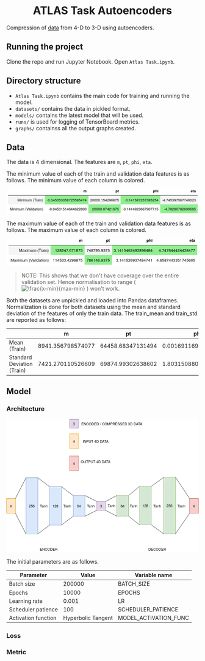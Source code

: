 <h1 align="center">ATLAS Task Autoencoders</h1>

Compression of [data](https://github.com/alti-tude/atlas_task/tree/master/datasets) from 4-D to 3-D using autoencoders. 

## Running the project

Clone the repo and run Jupyter Notebook. Open `Atlas Task.ipynb`.

## Directory structure

* `Atlas Task.ipynb` contains the main code for training and running the model.
* `datasets/` contains the data in pickled format.
* `models/` contains the latest model that will be used.
* `runs/` is used for logging of TensorBoard metrics.
* `graphs/` containss all the output graphs created.


## Data

The data is 4 dimensional. The features are `m`, `pt`, `phi`, `eta`.

The minimum value of each of the train and validation data features is as follows. The minimum value of each column is colored.

![minimums](assets/minimum.png)

The maximum value of each of the train and validation data features is as follows. The maximum value of each column is colored.

![maximums](assets/maximum.png)

>NOTE: This shows that we don't have coverage over the entire validation set. Hence normalisation to range 
( ![\frac{x-min}{max-min}](https://render.githubusercontent.com/render/math?math=%5Cfrac%7Bx-min%7D%7Bmax-min%7D) )
won't work.

Both the datasets are unpickled and loaded into Pandas dataframes. Normalization is done for both datasets using the mean and standard deviation of the features of only the train data. The train_mean and train_std are reported as follows:

<table>
<thead>
<tr>
  <th></th>
  <th>m</th>
  <th>pt</th>
  <th>phi</th>
  <th>eta</th>
</tr>
</thead>
<tbody>
<tr>
  <td>Mean (Train)</td>
  <td>8941.356798574077</td>
  <td>64458.68347131494</td>
  <td>0.0016911698064246217</td>
  <td>0.043500007558950136</td>
</tr>
<tr>
  <td>Standard Deviation (Train)</td>
  <td>7421.270110526609</td>
  <td>69874.99302638602</td>
  <td>1.8031508801540208</td>
  <td>1.4484389818869485</td>
</tr>
</tbody>
</table>

## Model

### Architecture

![Architecture](assets/Architecture%20diagram.png)


The initial parameters are as follows.

<table>
<thead>
<tr>
	<th>Parameter</th>
	<th>Value</th>
	<th>Variable name</th>
</tr>
</thead>
<tbody>
<tr>
	<td>Batch size</td>
	<td>200000</td>
	<td>BATCH_SIZE</td>
</tr>
<tr>
	<td>Epochs</td>
	<td>10000</td>
	<td>EPOCHS</td>
</tr>
<tr>
	<td>Learning rate</td>
	<td>0.001</td>
	<td>LR</td>
</tr>
<tr>
	<td>Scheduler patience</td>
	<td>100</td>
	<td>SCHEDULER_PATIENCE</td>
</tr>
<tr>
	<td>Activation function</td>
	<td>Hyperbolic Tangent</td>
	<td>MODEL_ACTIVATION_FUNC</td>
</tr>
</tbody>
</table>



### Loss

### Metric

